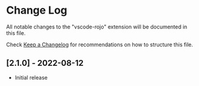 # Change Log

All notable changes to the "vscode-rojo" extension will be documented in this file.

Check [Keep a Changelog](http://keepachangelog.com/) for recommendations on how to structure this file.

## [2.1.0] - 2022-08-12

- Initial release
